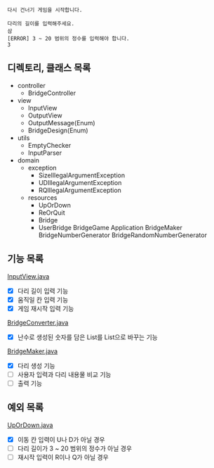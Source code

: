 ```
다시 건너기 게임을 시작합니다.

다리의 길이를 입력해주세요.
삼
[ERROR] 3 ~ 20 범위의 정수를 입력해야 합니다.
3
```

## 디렉토리, 클래스 목록

- controller
    - BridgeController
- view
    - InputView
    - OutputView
    - OutputMessage(Enum)
    - BridgeDesign(Enum)
- utils
    - EmptyChecker
    - InputParser
- domain
    - exception
        - SizeIllegalArgumentException
        - UDIllegalArgumentException
        - RQIllegalArgumentException
    - resources
        - UpOrDown
        - ReOrQuit
        - Bridge
        - UserBridge
          BridgeGame
          Application
          BridgeMaker
          BridgeNumberGenerator
          BridgeRandomNumberGenerator

## 기능 목록

[InputView.java](../src/main/java/bridge/view/InputView.java)

- [x] 다리 길이 입력 기능
- [x] 움직일 칸 입력 기능
- [x] 게임 재시작 입력 기능

[BridgeConverter.java](../src/main/java/bridge/domain/bridgebuilder/BridgeConverter.java)

- [x] 난수로 생성된 숫자를 담은 List<Integer>를 List<String>으로 바꾸는 기능

[BridgeMaker.java](../src/main/java/bridge/domain/bridgebuilder/BridgeMaker.java)

- [x] 다리 생성 기능
- [ ] 사용자 입력과 다리 내용물 비교 기능
- [ ] 출력 기능

## 예외 목록

[UpOrDown.java](../src/main/java/bridge/domain/resources/UpOrDown.java)

- [x] 이동 칸 입력이 U나 D가 아닐 경우
- [ ] 다리 길이가 3 ~ 20 범위의 정수가 아닐 경우
- [ ] 재시작 입력이 R이나 Q가 아닐 경우